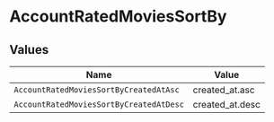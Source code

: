 # AccountRatedMoviesSortBy


## Values

| Name                                    | Value                                   |
| --------------------------------------- | --------------------------------------- |
| `AccountRatedMoviesSortByCreatedAtAsc`  | created_at.asc                          |
| `AccountRatedMoviesSortByCreatedAtDesc` | created_at.desc                         |